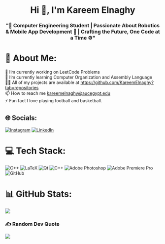 <h1 align="center">Hi 👋, I'm Kareem Elnaghy</h1>
<h3 align="center">"🤖 Computer Engineering Student | Passionate About Robotics & Mobile App Development 📱 | Crafting the Future, One Code at a Time ⚙️"</h3>

# 💫 About Me:
🔭 I’m currently working on LeetCode Problems<br>🌱 I’m currently learning Computer Organization and Assembly Language<br>👨‍💻 All of my projects are available at https://github.com/KareemElnaghy?tab=repositories<br>📫 How to reach me kareemelnaghy@aucegypt.edu<br>⚡ Fun fact I love playing football and basketball.


## 🌐 Socials:
[![Instagram](https://img.shields.io/badge/Instagram-%23E4405F.svg?logo=Instagram&logoColor=white)](https://instagram.com/kelnaghi_) [![LinkedIn](https://img.shields.io/badge/LinkedIn-%230077B5.svg?logo=linkedin&logoColor=white)](https://linkedin.com/in/kareemelnaghy) 

# 💻 Tech Stack:
![C++](https://img.shields.io/badge/c++-%2300599C.svg?style=for-the-badge&logo=c%2B%2B&logoColor=white) ![LaTeX](https://img.shields.io/badge/latex-%23008080.svg?style=for-the-badge&logo=latex&logoColor=white) ![Qt](https://img.shields.io/badge/Qt-%23217346.svg?style=for-the-badge&logo=Qt&logoColor=white) ![C++](https://img.shields.io/badge/c++-%2300599C.svg?style=for-the-badge&logo=c%2B%2B&logoColor=white) ![Adobe Photoshop](https://img.shields.io/badge/adobe%20photoshop-%2331A8FF.svg?style=for-the-badge&logo=adobe%20photoshop&logoColor=white) ![Adobe Premiere Pro](https://img.shields.io/badge/Adobe%20Premiere%20Pro-9999FF.svg?style=for-the-badge&logo=Adobe%20Premiere%20Pro&logoColor=white) ![GitHub](https://img.shields.io/badge/github-%23121011.svg?style=for-the-badge&logo=github&logoColor=white)
# 📊 GitHub Stats:
![](https://github-readme-stats.vercel.app/api/top-langs/?username=kareemelnaghy&theme=dark&hide_border=false&include_all_commits=false&count_private=false&layout=compact)

### ✍️ Random Dev Quote
![](https://quotes-github-readme.vercel.app/api?type=horizontal&theme=dark)

<!-- Proudly created with GPRM ( https://gprm.itsvg.in ) -->
